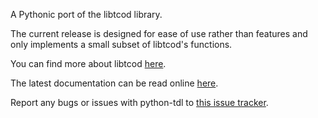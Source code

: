 A Pythonic port of the libtcod library.

The current release is designed for ease of use rather than features and only implements a small subset of libtcod's functions.

You can find more about libtcod [here](http://doryen.eptalys.net/libtcod/).

The latest documentation can be read online [here](http://packages.python.org/tdl/).

Report any bugs or issues with python-tdl to [this issue tracker](https://code.google.com/p/python-tdl/issues/list).